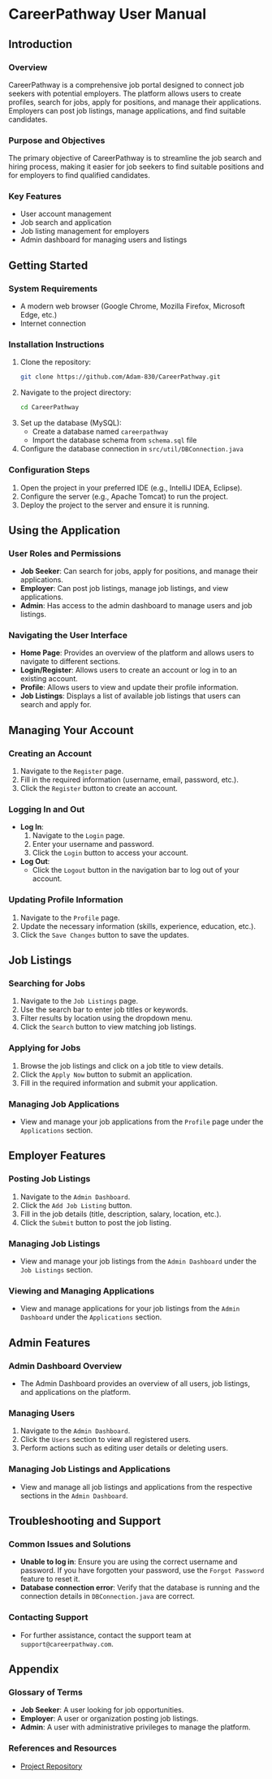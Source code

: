 # CareerPathway User Manual

## Introduction

### Overview
CareerPathway is a comprehensive job portal designed to connect job seekers with potential employers. The platform allows users to create profiles, search for jobs, apply for positions, and manage their applications. Employers can post job listings, manage applications, and find suitable candidates.

### Purpose and Objectives
The primary objective of CareerPathway is to streamline the job search and hiring process, making it easier for job seekers to find suitable positions and for employers to find qualified candidates.

### Key Features
- User account management
- Job search and application
- Job listing management for employers
- Admin dashboard for managing users and listings

## Getting Started

### System Requirements
- A modern web browser (Google Chrome, Mozilla Firefox, Microsoft Edge, etc.)
- Internet connection

### Installation Instructions
1. Clone the repository:
   ```bash
   git clone https://github.com/Adam-830/CareerPathway.git
   ```
2. Navigate to the project directory:
   ```bash
   cd CareerPathway
   ```
3. Set up the database (MySQL):
   - Create a database named `careerpathway`
   - Import the database schema from `schema.sql` file
4. Configure the database connection in `src/util/DBConnection.java`

### Configuration Steps
1. Open the project in your preferred IDE (e.g., IntelliJ IDEA, Eclipse).
2. Configure the server (e.g., Apache Tomcat) to run the project.
3. Deploy the project to the server and ensure it is running.

## Using the Application

### User Roles and Permissions
- **Job Seeker**: Can search for jobs, apply for positions, and manage their applications.
- **Employer**: Can post job listings, manage job listings, and view applications.
- **Admin**: Has access to the admin dashboard to manage users and job listings.

### Navigating the User Interface
- **Home Page**: Provides an overview of the platform and allows users to navigate to different sections.
- **Login/Register**: Allows users to create an account or log in to an existing account.
- **Profile**: Allows users to view and update their profile information.
- **Job Listings**: Displays a list of available job listings that users can search and apply for.

## Managing Your Account

### Creating an Account
1. Navigate to the `Register` page.
2. Fill in the required information (username, email, password, etc.).
3. Click the `Register` button to create an account.

### Logging In and Out
- **Log In**:
  1. Navigate to the `Login` page.
  2. Enter your username and password.
  3. Click the `Login` button to access your account.
- **Log Out**:
  - Click the `Logout` button in the navigation bar to log out of your account.

### Updating Profile Information
1. Navigate to the `Profile` page.
2. Update the necessary information (skills, experience, education, etc.).
3. Click the `Save Changes` button to save the updates.

## Job Listings

### Searching for Jobs
1. Navigate to the `Job Listings` page.
2. Use the search bar to enter job titles or keywords.
3. Filter results by location using the dropdown menu.
4. Click the `Search` button to view matching job listings.

### Applying for Jobs
1. Browse the job listings and click on a job title to view details.
2. Click the `Apply Now` button to submit an application.
3. Fill in the required information and submit your application.

### Managing Job Applications
- View and manage your job applications from the `Profile` page under the `Applications` section.

## Employer Features

### Posting Job Listings
1. Navigate to the `Admin Dashboard`.
2. Click the `Add Job Listing` button.
3. Fill in the job details (title, description, salary, location, etc.).
4. Click the `Submit` button to post the job listing.

### Managing Job Listings
- View and manage your job listings from the `Admin Dashboard` under the `Job Listings` section.

### Viewing and Managing Applications
- View and manage applications for your job listings from the `Admin Dashboard` under the `Applications` section.

## Admin Features

### Admin Dashboard Overview
- The Admin Dashboard provides an overview of all users, job listings, and applications on the platform.

### Managing Users
1. Navigate to the `Admin Dashboard`.
2. Click the `Users` section to view all registered users.
3. Perform actions such as editing user details or deleting users.

### Managing Job Listings and Applications
- View and manage all job listings and applications from the respective sections in the `Admin Dashboard`.

## Troubleshooting and Support

### Common Issues and Solutions
- **Unable to log in**: Ensure you are using the correct username and password. If you have forgotten your password, use the `Forgot Password` feature to reset it.
- **Database connection error**: Verify that the database is running and the connection details in `DBConnection.java` are correct.

### Contacting Support
- For further assistance, contact the support team at `support@careerpathway.com`.

## Appendix

### Glossary of Terms
- **Job Seeker**: A user looking for job opportunities.
- **Employer**: A user or organization posting job listings.
- **Admin**: A user with administrative privileges to manage the platform.

### References and Resources
- [Project Repository](https://github.com/Adam-830/CareerPathway)
